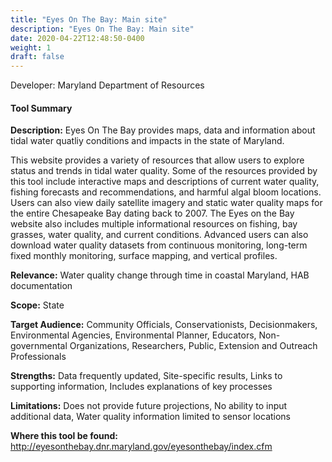 ```yaml
---
title: "Eyes On The Bay: Main site"
description: "Eyes On The Bay: Main site"
date: 2020-04-22T12:48:50-0400
weight: 1
draft: false
---
```

Developer: Maryland Department of Resources

#### Tool Summary
**Description:** Eyes On The Bay provides maps, data and information about tidal water quatliy conditions and impacts in the state of Maryland. 

This website provides a variety of resources that allow users to explore status and trends in tidal water quality. Some of the resources provided by this tool include interactive maps and descriptions of current water quality, fishing forecasts and recommendations, and harmful algal bloom locations. Users can also view daily satellite imagery and static water quality maps for the entire Chesapeake Bay dating back to 2007. The Eyes on the Bay website also includes multiple informational resources on fishing, bay grasses, water quality, and current conditions. Advanced users can also download water quality datasets from continuous monitoring, long-term fixed monthly monitoring, surface mapping, and vertical profiles.

**Relevance:** Water quality change through time in coastal Maryland, HAB documentation

**Scope:** State

**Target Audience:** Community Officials, Conservationists, Decisionmakers, Environmental Agencies, Environmental Planner, Educators, Non-governmental Organizations, Researchers, Public, Extension and Outreach Professionals

**Strengths:** Data frequently updated, Site-specific results, Links to supporting information, Includes explanations of key processes

**Limitations:** Does not provide future projections, No ability to input additional data, Water quality information limited to sensor locations

**Where this tool be found:** http://eyesonthebay.dnr.maryland.gov/eyesonthebay/index.cfm
